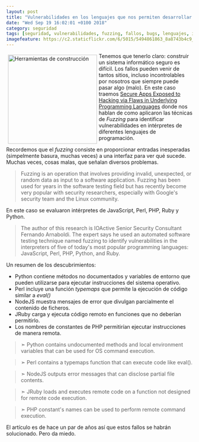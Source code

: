 ```yaml
---
layout: post
title: "Vulnerabilidades en los lenguajes que nos permiten desarrollar programas"
date: "Wed Sep 19 16:02:01 +0100 2018"
category: seguridad
tags: [seguridad, vulnerabilidades, fuzzing, fallos, bugs, lenguajes, intérpretes]
imagefeature: https://c2.staticflickr.com/6/5015/5494861863_8a8743b4c9_m.jpg
---
```



<a href="https://www.flickr.com/photos/fernand0/5494861863" title="Herramientas de construcción"><img src="https://c2.staticflickr.com/6/5015/5494861863_8a8743b4c9_m.jpg" width="240"  alt="Herramientas de construcción" style="float:left; margin:5px"></a>
Tenemos que tenerlo claro: construir un sistema informático seguro es difícil. Los fallos pueden venir de tantos sitios, incluso incontrolables por nosotros que siempre puede pasar algo (malo).
En este caso traemos [Secure Apps Exposed to Hacking via Flaws in Underlying Programming Languages](https://www.bleepingcomputer.com/news/security/secure-apps-exposed-to-hacking-via-flaws-in-underlying-programming-languages/) donde nos hablan de como aplicaron las técnicas de *Fuzzing* para identificar vulnerabilidades en intérpretes de diferentes lenguajes de programación.

Recordemos que el *fuzzing* consiste en proporcionar entradas inesperadas (simpelmente basura, muchas veces) a una interfaz para ver qué sucede. Muchas veces, cosas malas, que señalan diversos problemas.

> Fuzzing is an operation that involves providing invalid, unexpected, or random data as input to a software application. Fuzzing has been used for years in the software testing field but has recently become very popular with security researchers, especially with Google's security team and the Linux community.

En este caso se evaluaron intérpretes de JavaScript, Perl, PHP, Ruby y Python.

> The author of this research is IOActive Senior Security Consultant Fernando Arnaboldi. The expert says he used an automated software testing technique named fuzzing to identify vulnerabilities in the interpreters of five of today's most popular programming languages: JavaScript, Perl, PHP, Python, and Ruby.

Un resumen de los descubrimientos:

- Python contiene métodos no documentados y variables de entorno que pueden utilizarse para ejecutar instrucciones del sistema operativo.
- Perl incluye una función *typemaps* que permite la ejecución de código similar a *eval()*
- NodeJS muestra mensajes de error que divulgan parcialmente el contenido de ficheros.
- JRuby carga y ejecuta código remoto en funciones que no deberían permitirlo.
- Los nombres de constantes de PHP permitirían ejecutar instrucciones de manera remota.

> ➣ Python contains undocumented methods and local environment variables that can be used for OS command execution.

> ➣ Perl contains a typemaps function that can execute code like  eval().

> ➣ NodeJS outputs error messages that can disclose partial file contents.

> ➣ JRuby loads and executes remote code on a function not designed for remote code execution.

> ➣ PHP constant's names can be used to perform remote command execution. 

El artículo es de hace un par de años así que estos fallos se habrán solucionado. Pero da miedo.
